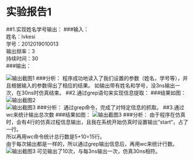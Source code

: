 # 实验报告1
##1.实现姓名学号输出：
###输入：  
姓名：lvkesi   
学号：2012019010013   
输出频率：3   
持续时间：30   
###输出：   

![输出截图1](http://ww4.sinaimg.cn/mw1024/d81f7056gw1f4renwchxpj20vt08ojxu.jpg)
###分析：
程序成功地读入了我们设置的参数（姓名，学号等），并且根据输入的参数得出了相应的结果。
如输出带有姓名和学号，没3ns输出一次，在30ns时仿真结束。
##2.通过grep语句来实现信息提取：
###结果如图：
![输出截图2](http://ww2.sinaimg.cn/mw1024/d81f7056gw1f4renzj7a9j20zh05o79i.jpg)   
![输出截图3](http://ww4.sinaimg.cn/mw1024/d81f7056gw1f4reo1b6twj20y6032q59.jpg)
###分析：
通过grep命令，完成了对特定信息的抓取。
##3.通过wc来统计输出总次数
###结果如图：
![输出截图3](http://ww4.sinaimg.cn/mw1024/d81f7056gw1f4reo35jmsj20xv01qgm9.jpg)
###分析：
由于程序在仿真时，会有4行的仿真过程信息输出，且我在系统开始仿真时设置输出“start“，占了一行。   
所以再用wc命令统计总行数是5+10=15行。   
由于每次输出都是一样的，所以通过grep输出信息后，再用wc来统计行数。
![输出截图3](http://ww4.sinaimg.cn/mw1024/d81f7056gw1f4rkpk4ym9j20k401n3z5.jpg)
可见输出了10次，与每3ns输出一次，仿真30ns相符。
